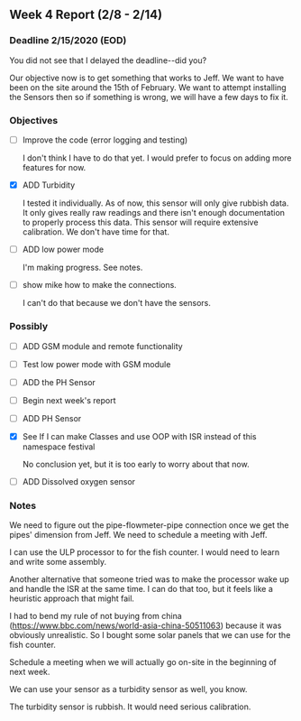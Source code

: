 ## Week 4 Report (2/8 - 2/14)

### Deadline 2/15/2020 (EOD)

You did not see that I delayed the deadline--did you?



Our objective now is to get something that works to Jeff. We want to have been on the site around the 15th of February. We want to attempt installing the Sensors then so if something is wrong, we will have a few days to fix it.



### Objectives

- [ ] Improve the code (error logging and testing)

  I don't think I have to do that yet. I would prefer to focus on adding more features for now.

- [x] ADD Turbidity

  I tested it individually. As of now, this sensor will only give rubbish data. It only gives really raw readings and there isn't enough documentation to properly process this data. This sensor will require extensive calibration. We don't have time for that.

- [ ] ADD low power mode

  I'm making progress. See notes.

- [ ] show mike how to make the connections.

  I can't do that because we don't have the sensors.



### Possibly

- [ ] ADD GSM module and remote functionality

- [ ] Test low power mode with GSM module

- [ ] ADD the PH Sensor

- [ ] Begin next week's report

- [ ] ADD PH Sensor

- [x] See If I can make Classes and use OOP with ISR instead of this namespace festival

  No conclusion yet, but it is too early to worry about that now.

- [ ] ADD Dissolved oxygen sensor



### Notes

We need to figure out the pipe-flowmeter-pipe connection once we get the pipes' dimension from Jeff. We need to schedule a meeting with Jeff.

I can use the ULP processor to for the fish counter. I would need to learn and write some assembly. 

Another alternative that someone tried was to make the processor wake up and handle the ISR at the same time. I can do that too, but it feels like a heuristic approach that might fail. 

I had to bend my rule of not buying from china (https://www.bbc.com/news/world-asia-china-50511063) because it was obviously unrealistic. So I bought some solar panels that we can use for the fish counter.

Schedule a meeting when we will actually go on-site in the beginning of next week.

We can use your sensor as a turbidity sensor as well, you know.

The turbidity sensor is rubbish. It would need serious calibration.

